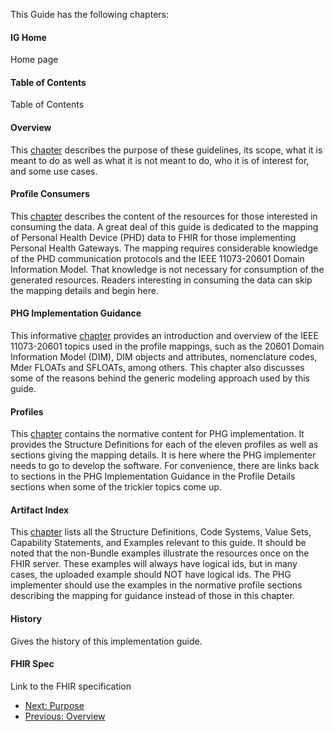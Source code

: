 
<!-- https://stackoverflow.com/questions/27977078/how-do-i-reference-the-root-directory-of-my-site-and-why-wont-jekyll-render-so -->

This Guide has the following chapters:

#### IG Home
Home page
#### Table of Contents
Table of Contents
#### Overview
This [chapter](overview.html) describes the purpose of these guidelines, its scope, what it is meant to do as well as what it is not meant to do, who it is of interest for, and some use cases. 
#### Profile Consumers
This [chapter](ProfileConsumers.html) describes the content of the resources for those interested in consuming the data. A great deal of this guide is dedicated to the mapping of Personal Health Device (PHD) data to FHIR for those implementing Personal Health Gateways. The mapping requires considerable knowledge of the PHD communication protocols and the IEEE 11073-20601 Domain Information Model. That knowledge is not necessary for consumption of the generated resources. Readers interesting in consuming the data can skip the mapping details and begin here.
#### PHG Implementation Guidance
This informative [chapter](TechnicalImplementationGuidance.html) provides an introduction and overview of the IEEE 11073-20601 topics used in the profile mappings, such as the 20601 Domain Information Model (DIM), DIM objects and attributes, nomenclature codes, Mder FLOATs and SFLOATs, among others. This chapter also discusses some of the reasons behind the generic modeling approach used by this guide. 
#### Profiles
This [chapter](profiles.html) contains the normative content for PHG implementation. It provides the Structure Definitions for each of the eleven profiles as well as sections giving the mapping details. It is here where the PHG implementer needs to go to develop the software. For convenience, there are links back to sections in the PHG Implementation Guidance in the Profile Details sections when some of the trickier topics come up.
#### Artifact Index
This [chapter](artifacts.html) lists all the Structure Definitions, Code Systems, Value Sets, Capability Statements, and Examples relevant to this guide. It should be noted that the non-Bundle examples illustrate the resources once on the FHIR server. These examples will always have logical ids, but in many cases, the uploaded example should NOT have logical ids. The PHG implementer should use the examples in the normative profile sections describing the mapping for guidance instead of those in this chapter.
#### History
Gives the history of this implementation guide.
#### FHIR Spec
Link to the FHIR specification

 - [Next: Purpose](Purpose.html)
 - [Previous: Overview](overview.html)
